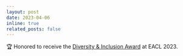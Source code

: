 ```yaml
---
layout: post
date: 2023-04-06
inline: true
related_posts: false
---
```


🏆 Honored to receive the [Diversity & Inclusion Award](https://2023.eacl.org/calls/d-i-subsidies/) at EACL 2023.

